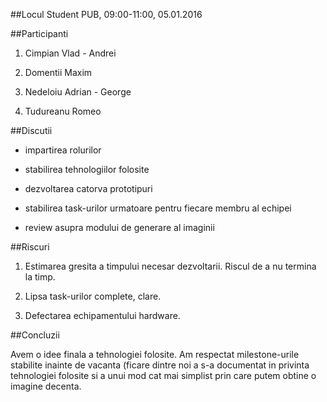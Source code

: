##Locul
Student PUB, 09:00-11:00, 05.01.2016


##Participanti

1. Cimpian Vlad - Andrei

2. Domentii Maxim

3. Nedeloiu Adrian - George

4. Tudureanu Romeo


##Discutii

* impartirea rolurilor

* stabilirea tehnologiilor folosite

* dezvoltarea catorva prototipuri

* stabilirea task-urilor urmatoare pentru fiecare membru al echipei

* review asupra modului de generare al imaginii


##Riscuri

1. Estimarea gresita a timpului necesar dezvoltarii. Riscul de a nu termina la timp.

2. Lipsa task-urilor complete, clare.

3. Defectarea echipamentului hardware.  


##Concluzii

Avem o idee finala a tehnologiei folosite. Am respectat milestone-urile stabilite inainte de vacanta (ficare dintre noi a s-a documentat in privinta tehnologiei folosite si a unui mod cat mai simplist prin care putem obtine o imagine decenta.
